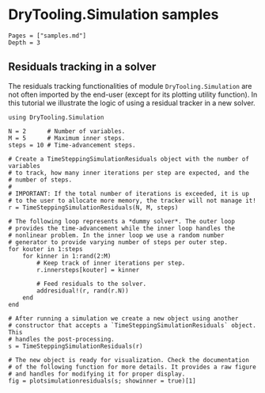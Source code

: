 # DryTooling.Simulation samples

```@contents
Pages = ["samples.md"]
Depth = 3
```

## Residuals tracking in a solver

The residuals tracking functionalities of module `DryTooling.Simulation` are not often imported by the end-user (except for its plotting utility function). In this tutorial we illustrate the logic of using a residual tracker in a new solver.

```@example
using DryTooling.Simulation

N = 2      # Number of variables.
M = 5      # Maximum inner steps.
steps = 10 # Time-advancement steps.

# Create a TimeSteppingSimulationResiduals object with the number of variables
# to track, how many inner iterations per step are expected, and the
# number of steps.
#
# IMPORTANT: If the total number of iterations is exceeded, it is up
# to the user to allocate more memory, the tracker will not manage it!
r = TimeSteppingSimulationResiduals(N, M, steps)

# The following loop represents a *dummy solver*. The outer loop
# provides the time-advancement while the inner loop handles the
# nonlinear problem. In the inner loop we use a random number
# generator to provide varying number of steps per outer step.
for kouter in 1:steps
    for kinner in 1:rand(2:M)
        # Keep track of inner iterations per step.
        r.innersteps[kouter] = kinner

        # Feed residuals to the solver.
        addresidual!(r, rand(r.N))
    end
end

# After running a simulation we create a new object using another
# constructor that accepts a `TimeSteppingSimulationResiduals` object. This
# handles the post-processing.
s = TimeSteppingSimulationResiduals(r)

# The new object is ready for visualization. Check the documentation
# of the following function for more details. It provides a raw figure
# and handles for modifying it for proper display.
fig = plotsimulationresiduals(s; showinner = true)[1]
```
